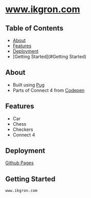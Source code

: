 # www.ikgron.com


## Table of Contents
- [About](#about)
- [Features](#features)
- [Deployment](#deployment)
- [Getting Started](#Getting Started)


## About

- Built using [Pug](https://pugjs.org/api/getting-started.html)
- Parts of Connect 4 from [Codepen](https://codepen.io/r00k/pen/pvRaGq)

## Features

- Car
- Chess
- Checkers
- Connect 4

## Deployment

[Github Pages](https://pages.github.com/)

## Getting Started


```bash
www.ikgron.com
